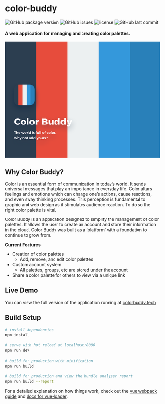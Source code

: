 # color-buddy

![GitHub package version](https://img.shields.io/github/package-json/v/MaxMcKinney/color-buddy-web.svg) 
![GitHub issues](https://img.shields.io/github/issues/MaxMcKinney/color-buddy-web.svg) 
![license](https://img.shields.io/github/license/MaxMcKinney/color-buddy-web.svg) 
![GitHub last commit](https://img.shields.io/github/last-commit/MaxMcKinney/color-buddy-web.svg)

#### A web application for managing and creating color palettes.

![banner](readme-banner.png?s=200)

## Why Color Buddy?

Color is an essential form of communication in today’s world. It sends universal messages that play an importance in everyday life. Color altars feelings and emotions which can change one’s actions, cause reactions, and even sway thinking processes. This perception is fundamental to graphic and web design as it stimulates audience reaction. To do so the right color palette is vital.

Color Buddy is an application designed to simplify the management of color palettes. It allows the user to create an account and store their information in the cloud. Color Buddy was built as a ‘platform’ with a foundation to continue to grow from.

**Current Features**

* Creation of color palettes
	* Add, remove, and edit color palettes
* Custom account system
	* All palettes, groups, etc are stored under the account
* Share a color palette for others to view via a unique link

## Live Demo
You can view the full version of the application running at [colorbuddy.tech](https://colorbuddy.tech/)


## Build Setup

``` bash
# install dependencies
npm install

# serve with hot reload at localhost:8080
npm run dev

# build for production with minification
npm run build

# build for production and view the bundle analyzer report
npm run build --report
```

For a detailed explanation on how things work, check out the [vue webpack guide](http://vuejs-templates.github.io/webpack/) and [docs for vue-loader](http://vuejs.github.io/vue-loader).
